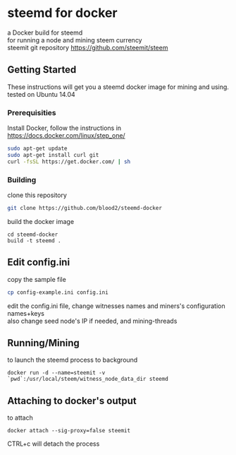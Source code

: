 # steemd for docker

a Docker build for steemd  
for running a node and mining steem currency  
steemit git repository https://github.com/steemit/steem

## Getting Started
  
These instructions will get you a steemd docker image for mining and using.   
tested on Ubuntu 14.04 
  
### Prerequisities
  
Install Docker, follow the instructions in https://docs.docker.com/linux/step_one/

  
```sh
sudo apt-get update
sudo apt-get install curl git
curl -fsSL https://get.docker.com/ | sh
```
  
### Building

clone this repository  
```sh
git clone https://github.com/blood2/steemd-docker
```
  
build the docker image   
```
cd steemd-docker
build -t steemd .  
```
  

## Edit config.ini

copy the sample file  
  
```sh
cp config-example.ini config.ini
```

edit the config.ini file, change witnesses names and miners's configuration names+keys  
also change seed node's IP if needed, and mining-threads

## Running/Mining

to launch the steemd process to background
```
docker run -d --name=steemit -v `pwd`:/usr/local/steem/witness_node_data_dir steemd
```


## Attaching to docker's output

to attach
```
docker attach --sig-proxy=false steemit
```
CTRL+c will detach the process
